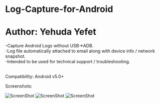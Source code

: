 # Log-Capture-for-Android
# Author: Yehuda Yefet<br />

-Capture Android Logs without USB->ADB.<br />
-Log file automatically attached to email along with device info / network snapshot.<br />
-Intended to be used for technical support / troubleshooting.<br /><br />

Compatibility: Android v5.0+<br />


Screenshots:

![ScreenShot](http://i58.tinypic.com/2qwo76b.png)
![ScreenShot](http://i57.tinypic.com/2nvzc7c.png)
![ScreenShot](http://i61.tinypic.com/whclcn.png)

